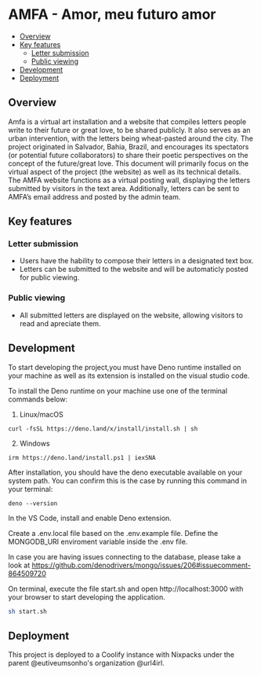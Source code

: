 # AMFA - Amor, meu futuro amor <!-- omit from toc -->

- [Overview](#overview)
- [Key features](#key-features)
  - [Letter submission](#letter-submission)
  - [Public viewing](#public-viewing)
- [Development](#development)
- [Deployment](#deployment)

## Overview

Amfa is a virtual art installation and a website that compiles letters people write to their future or great love, to be shared publicly. It also serves as an urban intervention, with the letters being wheat-pasted around the city. The project originated in Salvador, Bahia, Brazil, and encourages its spectators (or potential future collaborators) to share their poetic perspectives on the concept of the future/great love. This document will primarily focus on the virtual aspect of the project (the website) as well as its technical details. The AMFA website functions as a virtual posting wall, displaying the letters submitted by visitors in the text area. Additionally, letters can be sent to AMFA’s email address and posted by the admin team.

## Key features

### Letter submission

- Users have the hability to compose their letters in a designated text box.
- Letters can be submitted to the website and will be automaticly posted for public viewing.

### Public viewing

- All submitted letters are displayed on the website, allowing visitors to read and apreciate them.

## Development

To start developing the project,you must have Deno runtime installed on your machine as well as its extension is installed on the visual studio code.

To install the Deno runtime on your machine use one of the terminal commands below:

1. Linux/macOS
```shell
curl -fsSL https://deno.land/x/install/install.sh | sh
```

2. Windows
```shell
irm https://deno.land/install.ps1 | iexSNA
```

After installation, you should have the deno executable available on your system path. You can confirm this is the case by running this command in your terminal:

```shell
deno --version
```

In the VS Code, install and enable Deno extension.


Create a .env.local file based on the .env.example file.
Define the MONGODB_URI enviroment variable inside the .env file.

In case you are having issues connecting to the database, please
take a look at https://github.com/denodrivers/mongo/issues/206#issuecomment-864509720


On terminal, execute the file start.sh and open http://localhost:3000 with your browser to start developing the application.

```bash
sh start.sh
```
## Deployment

This project is deployed to a Coolify instance with Nixpacks under the parent @eutiveumsonho's organization @url4irl.


